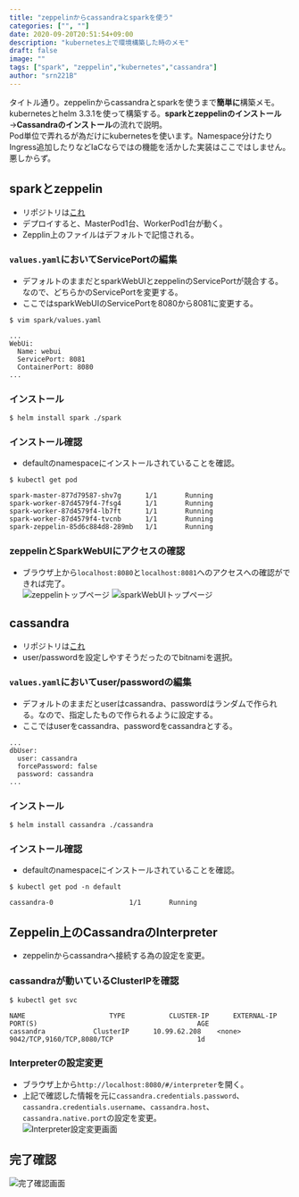 ```yaml
---
title: "zeppelinからcassandraとsparkを使う"
categories: ["", ""]
date: 2020-09-20T20:51:54+09:00
description: "kubernetes上で環境構築した時のメモ"
draft: false
image: ""
tags: ["spark", "zeppelin","kubernetes","cassandra"]
author: "srn221B"
---
```


タイトル通り。zeppelinからcassandraとsparkを使うまで**簡単に**構築メモ。
kubernetesとhelm 3.3.1を使って構築する。**sparkとzeppelinのインストール**→**Cassandraのインストール**の流れで説明。  
Pod単位で弄れるが為だけにkubernetesを使います。Namespace分けたりIngress追加したりなどIaCならではの機能を活かした実装はここではしません。悪しからず。

## sparkとzeppelin
- リポジトリは[これ](https://github.com/helm/charts/tree/master/stable/spark)
- デプロイすると、MasterPod1台、WorkerPod1台が動く。
- Zepplin上のファイルはデフォルトで記憶される。
### `values.yaml`においてServicePortの編集
- デフォルトのままだとsparkWebUIとzeppelinのServicePortが競合する。なので、どちらかのServicePortを変更する。
- ここではsparkWebUIのServicePortを8080から8081に変更する。
```
$ vim spark/values.yaml
```
```
...
WebUi:
  Name: webui
  ServicePort: 8081
  ContainerPort: 8080
...
```
### インストール
```
$ helm install spark ./spark
```
### インストール確認
- defaultのnamespaceにインストールされていることを確認。
```
$ kubectl get pod 
```
```
spark-master-877d79587-shv7g      1/1       Running   
spark-worker-87d4579f4-7fsg4      1/1       Running   
spark-worker-87d4579f4-lb7ft      1/1       Running   
spark-worker-87d4579f4-tvcnb      1/1       Running  
spark-zeppelin-85d6c884d8-289mb   1/1       Running  
```
### zeppelinとSparkWebUIにアクセスの確認
- ブラウザ上から`localhost:8080`と`localhost:8081`へのアクセスへの確認ができれば完了。  
![zeppelinトップページ](zeppelin.png "zeppelinトップページ") 
![sparkWebUIトップページ](spark.png "sparkWebUIトップページ") 
## cassandra
- リポジトリは[これ](https://github.com/bitnami/charts/tree/master/bitnami/cassandra)
- user/passwordを設定しやすそうだったのでbitnamiを選択。
### `values.yaml`においてuser/passwordの編集
- デフォルトのままだとuserはcassandra、passwordはランダムで作られる。なので、指定したもので作られるように設定する。
- ここではuserをcassandra、passwordをcassandraとする。
```
...
dbUser:
  user: cassandra
  forcePassword: false
  password: cassandra
...
```
### インストール
```
$ helm install cassandra ./cassandra
```
### インストール確認
- defaultのnamespaceにインストールされていることを確認。
```
$ kubectl get pod -n default
```
```
cassandra-0                   1/1       Running   
```

## Zeppelin上のCassandraのInterpreter
- zeppelinからcassandraへ接続する為の設定を変更。
### cassandraが動いているClusterIPを確認
```
$ kubectl get svc
```
```
NAME                     TYPE           CLUSTER-IP      EXTERNAL-IP   PORT(S)                                        AGE
cassandra            ClusterIP      10.99.62.208    <none>        9042/TCP,9160/TCP,8080/TCP                     1d
```
### Interpreterの設定変更
- ブラウザ上から`http://localhost:8080/#/interpreter`を開く。
- 上記で確認した情報を元に`cassandra.credentials.password`、`cassandra.credentials.username`、`cassandra.host`、`cassandra.native.port`の設定を変更。  
![Interpreter設定変更画面](cassandra.png "Interpreter設定変更画面")

## 完了確認
![完了確認画面](success.png "完了確認画面")

